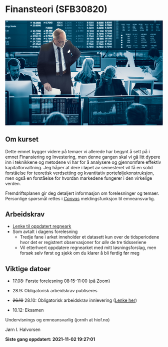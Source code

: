 Finansteori (SFB30820)
================

<!-- README.md is generated from README.Rmd. Please edit that file -->

![](man/figures/01_finans.jpg)

## Om kurset

Dette emnet bygger videre på temaer vi allerede har begynt å sett på i
emnet Finansiering og Investering, men denne gangen skal vi gå litt
dypere inn i teknikkene og metodene vi har for å analysere og
gjennomføre effektiv kapitalforvaltning. Jeg håper at dere i løpet av
semesteret vil få en solid forståelse for teoretisk verdsetting og
kvantitativ porteføljekonstruksjon, men også en forståelse for hvordan
markedene fungerer i den virkelige verden.

Fremdriftsplanen gir deg detaljert informasjon om forelesninger og
temaer. Personlige spørsmål rettes i [*Canvas*]() meldingsfunksjon til
emneansvarlig.

## Arbeidskrav

-   [Lenke til oppdatert
    regneark](https://docs.google.com/spreadsheets/d/1RBtpzzrAY5OIzlgBSLfzGvJeHmMJxMC_cEl3rOXV4m8/edit?usp=sharing)
-   Som avtalt i dagens forelesning
    -   Tredje fane i arket inneholder et datasett kun over de
        tidsperiodene hvor det er registrert observasjoner for *alle* de
        tre tidsseriene
    -   Vil etterhvert oppdatere regnearket med mitt løsningsforslag,
        men forsøk selv først og sjekk om du klarer å bli ferdig før meg

## Viktige datoer

-   17.08: Første forelesning 08:15-11:00 (på Zoom)

-   28.9: Obligatorisk arbeidskrav publiseres

-   ~~26.10~~ 28.10: Obligatorisk arbeidskrav innlevering ([Lenke
    her](https://hiof.instructure.com/courses/5156/assignments/23144))

-   10.12: Eksamen

Undervisnings og emneansvarlig (jornih at hiof.no)

Jørn I. Halvorsen

**Siste gang oppdatert: 2021-11-02 19:27:01**
